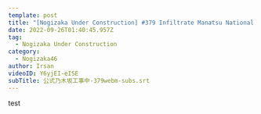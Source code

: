 ```yaml
---
template: post
title: "[Nogizaka Under Construction] #379 Infiltrate Manatsu National Tour 2022"
date: 2022-09-26T01:40:45.957Z
tag:
  - Nogizaka Under Construction
category:
  - Nogizaka46
author: Irsan
videoID: Y6yjEI-eISE
subTitle: 公式乃木坂工事中-379webm-subs.srt
---
```

test